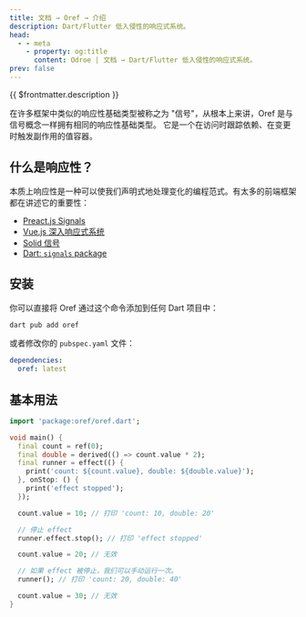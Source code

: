 ```yaml
---
title: 文档 → Oref → 介绍
description: Dart/Flutter 低入侵性的响应式系统。
head:
  - - meta
    - property: og:title
      content: Odroe | 文档 → Dart/Flutter 低入侵性的响应式系统。
prev: false
---
```


{{ $frontmatter.description }}

在许多框架中类似的响应性基础类型被称之为 "信号"，从根本上来讲，Oref 是与信号概念一样拥有相同的响应性基础类型。
它是一个在访问时跟踪依赖、在变更时触发副作用的值容器。

## 什么是响应性？

本质上响应性是一种可以使我们声明式地处理变化的编程范式。有太多的前端框架都在讲述它的重要性：

- [Preact.js Signals](https://preactjs.com/blog/introducing-signals/)
- [Vue.js 深入响应式系统](https://cn.vuejs.org/guide/extras/reactivity-in-depth.html#what-is-reactivity)
- [Solid 信号](https://www.solidjs.com/docs/latest/api#createsignal)
- [Dart: `signals` package](https://dartsignals.dev/reference/overview)

## 安装

你可以直接将 Oref 通过这个命令添加到任何 Dart 项目中：

```bash
dart pub add oref
```

或者修改你的 `pubspec.yaml` 文件：

```yaml
dependencies:
  oref: latest
```

## 基本用法

```dart
import 'package:oref/oref.dart';

void main() {
  final count = ref(0);
  final double = derived(() => count.value * 2);
  final runner = effect(() {
    print('count: ${count.value}, double: ${double.value}');
  }, onStop: () {
    print('effect stopped');
  });

  count.value = 10; // 打印 'count: 10, double: 20'

  // 停止 effect
  runner.effect.stop(); // 打印 'effect stopped'

  count.value = 20; // 无效

  // 如果 effect 被停止，我们可以手动运行一次。
  runner(); // 打印 'count: 20, double: 40'

  count.value = 30; // 无效
}
```
